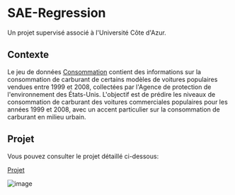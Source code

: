 # SAE-Regression
Un projet supervisé associé à l'Université Côte d'Azur.

## Contexte
Le jeu de données [Consommation](Consommations.csv) contient des informations sur la consommation de carburant de certains modèles de voitures populaires vendues entre 1999 et 2008, collectées par l'Agence de protection de l'environnement des États-Unis.
L'objectif est de prédire les niveaux de consommation de carburant des voitures commerciales populaires pour les années 1999 et 2008, avec un accent particulier sur la consommation de carburant en milieu urbain.

## Projet

Vous pouvez consulter le projet détaillé ci-dessous:

[Projet](https://github.com/marktr11/SAE-Regression/blob/main/SAE_Regression_TRAN.pdf)

![image](https://i.pinimg.com/564x/42/22/23/4222236255eb26eed82702dd9a9e5009.jpg)

